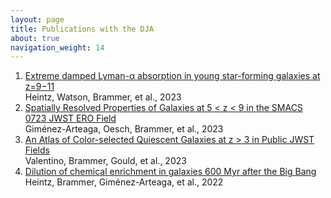 ```yaml
---
layout: page
title: Publications with the DJA
about: true
navigation_weight: 14
---
```


<ol>
    <li><font color=#f9bb00><a href="https://ui.adsabs.harvard.edu/abs/2023arXiv230600647H/abstract">Extreme damped Lyman-α absorption in young star-forming galaxies at z=9−11</a></font></li>
    Heintz, Watson, Brammer, et al., 2023
    <li><font color=#f9bb00><a href="https://ui.adsabs.harvard.edu/abs/2023ApJ...948..126G/abstract">Spatially Resolved Properties of Galaxies at 5 < z < 9 in the SMACS 0723 JWST ERO Field</a></font></li>
    Giménez-Arteaga, Oesch, Brammer, et al., 2023
    <li><font color=#f9bb00><a href="https://ui.adsabs.harvard.edu/abs/2023ApJ...947...20V/abstract">An Atlas of Color-selected Quiescent Galaxies at z > 3 in Public JWST Fields</a></font></li>
    Valentino, Brammer, Gould, et al., 2023
    <li><font color=#f9bb00><a href="https://ui.adsabs.harvard.edu/abs/2022arXiv221202890H/abstract">Dilution of chemical enrichment in galaxies 600 Myr after the Big Bang</a></font></li>
    Heintz, Brammer, Giménez-Arteaga, et al., 2022
</ol>
